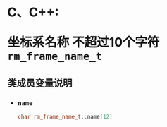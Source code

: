 # <p class="hidden">C、C++: </p>坐标系名称 不超过10个字符`rm_frame_name_t`

## 类成员变量说明

- ### `name`

    ```C++
    char rm_frame_name_t::name[12]
    ```
